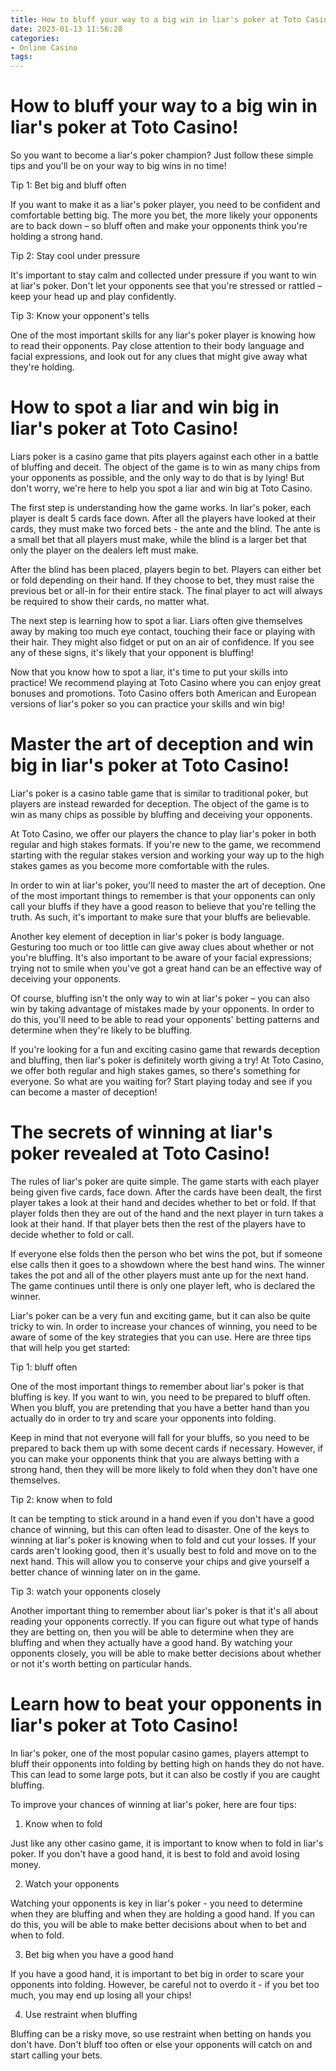 ```yaml
---
title: How to bluff your way to a big win in liar's poker at Toto Casino!
date: 2023-01-13 11:56:28
categories:
- Online Casino
tags:
---
```



#  How to bluff your way to a big win in liar's poker at Toto Casino!

So you want to become a liar's poker champion? Just follow these simple tips and you'll be on your way to big wins in no time!

Tip 1: Bet big and bluff often

If you want to make it as a liar's poker player, you need to be confident and comfortable betting big. The more you bet, the more likely your opponents are to back down – so bluff often and make your opponents think you're holding a strong hand.

Tip 2: Stay cool under pressure

It's important to stay calm and collected under pressure if you want to win at liar's poker. Don't let your opponents see that you're stressed or rattled – keep your head up and play confidently.

Tip 3: Know your opponent's tells

One of the most important skills for any liar's poker player is knowing how to read their opponents. Pay close attention to their body language and facial expressions, and look out for any clues that might give away what they're holding.

#  How to spot a liar and win big in liar's poker at Toto Casino!

Liars poker is a casino game that pits players against each other in a battle of bluffing and deceit. The object of the game is to win as many chips from your opponents as possible, and the only way to do that is by lying! But don't worry, we're here to help you spot a liar and win big at Toto Casino.

The first step is understanding how the game works. In liar's poker, each player is dealt 5 cards face down. After all the players have looked at their cards, they must make two forced bets - the ante and the blind. The ante is a small bet that all players must make, while the blind is a larger bet that only the player on the dealers left must make. 

After the blind has been placed, players begin to bet. Players can either bet or fold depending on their hand. If they choose to bet, they must raise the previous bet or all-in for their entire stack. The final player to act will always be required to show their cards, no matter what. 

The next step is learning how to spot a liar. Liars often give themselves away by making too much eye contact, touching their face or playing with their hair. They might also fidget or put on an air of confidence. If you see any of these signs, it's likely that your opponent is bluffing! 

Now that you know how to spot a liar, it's time to put your skills into practice! We recommend playing at Toto Casino where you can enjoy great bonuses and promotions. Toto Casino offers both American and European versions of liar's poker so you can practice your skills and win big!

#  Master the art of deception and win big in liar's poker at Toto Casino!

Liar's poker is a casino table game that is similar to traditional poker, but players are instead rewarded for deception. The object of the game is to win as many chips as possible by bluffing and deceiving your opponents.

At Toto Casino, we offer our players the chance to play liar's poker in both regular and high stakes formats. If you're new to the game, we recommend starting with the regular stakes version and working your way up to the high stakes games as you become more comfortable with the rules.

In order to win at liar's poker, you'll need to master the art of deception. One of the most important things to remember is that your opponents can only call your bluffs if they have a good reason to believe that you're telling the truth. As such, it's important to make sure that your bluffs are believable.

Another key element of deception in liar's poker is body language. Gesturing too much or too little can give away clues about whether or not you're bluffing. It's also important to be aware of your facial expressions; trying not to smile when you've got a great hand can be an effective way of deceiving your opponents.

Of course, bluffing isn't the only way to win at liar's poker – you can also win by taking advantage of mistakes made by your opponents. In order to do this, you'll need to be able to read your opponents' betting patterns and determine when they're likely to be bluffing.

If you're looking for a fun and exciting casino game that rewards deception and bluffing, then liar's poker is definitely worth giving a try! At Toto Casino, we offer both regular and high stakes games, so there's something for everyone. So what are you waiting for? Start playing today and see if you can become a master of deception!

#  The secrets of winning at liar's poker revealed at Toto Casino!

The rules of liar's poker are quite simple. The game starts with each player being given five cards, face down. After the cards have been dealt, the first player takes a look at their hand and decides whether to bet or fold. If that player folds then they are out of the hand and the next player in turn takes a look at their hand. If that player bets then the rest of the players have to decide whether to fold or call.

If everyone else folds then the person who bet wins the pot, but if someone else calls then it goes to a showdown where the best hand wins. The winner takes the pot and all of the other players must ante up for the next hand. The game continues until there is only one player left, who is declared the winner.

Liar's poker can be a very fun and exciting game, but it can also be quite tricky to win. In order to increase your chances of winning, you need to be aware of some of the key strategies that you can use. Here are three tips that will help you get started:

Tip 1: bluff often

One of the most important things to remember about liar's poker is that bluffing is key. If you want to win, you need to be prepared to bluff often. When you bluff, you are pretending that you have a better hand than you actually do in order to try and scare your opponents into folding.

Keep in mind that not everyone will fall for your bluffs, so you need to be prepared to back them up with some decent cards if necessary. However, if you can make your opponents think that you are always betting with a strong hand, then they will be more likely to fold when they don't have one themselves.

Tip 2: know when to fold

It can be tempting to stick around in a hand even if you don't have a good chance of winning, but this can often lead to disaster. One of the keys to winning at liar's poker is knowing when to fold and cut your losses. If your cards aren't looking good, then it's usually best to fold and move on to the next hand. This will allow you to conserve your chips and give yourself a better chance of winning later on in the game.

Tip 3: watch your opponents closely

Another important thing to remember about liar's poker is that it's all about reading your opponents correctly. If you can figure out what type of hands they are betting on, then you will be able to determine when they are bluffing and when they actually have a good hand. By watching your opponents closely, you will be able to make better decisions about whether or not it's worth betting on particular hands.

#  Learn how to beat your opponents in liar's poker at Toto Casino!

In liar's poker, one of the most popular casino games, players attempt to bluff their opponents into folding by betting high on hands they do not have. This can lead to some large pots, but it can also be costly if you are caught bluffing.

To improve your chances of winning at liar's poker, here are four tips:

1. Know when to fold

Just like any other casino game, it is important to know when to fold in liar's poker. If you don't have a good hand, it is best to fold and avoid losing money.

2. Watch your opponents

Watching your opponents is key in liar's poker - you need to determine when they are bluffing and when they are holding a good hand. If you can do this, you will be able to make better decisions about when to bet and when to fold.

3. Bet big when you have a good hand

If you have a good hand, it is important to bet big in order to scare your opponents into folding. However, be careful not to overdo it - if you bet too much, you may end up losing all your chips!

4. Use restraint when bluffing

Bluffing can be a risky move, so use restraint when betting on hands you don't have. Don't bluff too often or else your opponents will catch on and start calling your bets.